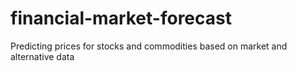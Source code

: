 # financial-market-forecast
Predicting prices for stocks and commodities based on market and alternative data
